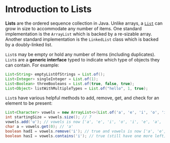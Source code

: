 # Introduction to Lists

**Lists** are the ordered sequence collection in Java.
Unlike arrays, a [`List`](https://docs.oracle.com/en/java/javase/11/docs/api/java.base/java/util/List.html) can grow in size to accommodate any number of items.
One standard implementation is the `ArrayList` which is backed by a re-sizable array.
Another standard implementation is the `LinkedList` class which is backed by a doubly-linked list.

`List`s may be empty or hold any number of items (including duplicates).
`List`s are a **generic interface** typed to indicate which type of objects they can contain.
For example:

```java
List<String> emptyListOfStrings = List.of();
List<Integer> singleInteger = List.of(1);
List<Boolean> threeBooleans = List.of(true, false, true);
List<Object> listWithMultipleTypes = List.of("hello", 1, true);
```

`List`s have various helpful methods to add, remove, get, and check for an element to be present:

```java
List<Character> vowels = new ArrayList<>(List.of('a', 'e', 'i', 'o', 'i', 'e', 'a'));
int startingSize = vowels.size(); // 7
vowels.add('u'); // vowels is now ['a', 'e', 'i', 'o', 'i', 'e', 'a', 'u']
char a = vowels.get(0); // 'a'
boolean hadI = vowels.remove('i'); // true and vowels is now ['a', 'e', 'o', 'i', 'e', 'a', 'u']
boolean hasI = vowels.contains('i'); // true (still have one more left)
```
